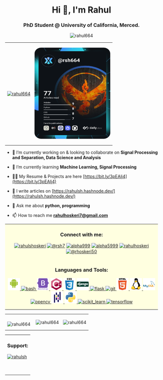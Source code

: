 <!-- <h1 align="center"> Hi All 👋</h1> 

<!--
**Rahul664/Rahul664** is a ✨ _special_ ✨ repository because its `README.md` (this file) appears on your GitHub profile.-->

 
<h1 align="center">Hi 👋, I'm Rahul</h1>
<h3 align="center">PhD Student @ University of California, Merced.</h3>

<p align="center"> <img src="https://komarev.com/ghpvc/?username=rahul664&label=Profile%20views&color=0e75b6&style=flat" alt="rahul664" /> </p>
<table>
<tbody>
  
<tr>
<td><p align="center"> <a href="https://github.com/ryo-ma/github-profile-trophy"><img src="https://github-profile-trophy.vercel.app/?username=rahul664" alt="rahul664" /></a> </p></td>
<td><p align="right"><a href="https://app.daily.dev/rsh664"><img src="https://github.com/Rahul664/Rahul664/blob/main/devcard.svg" width="250" height="300" alt="Rahul's Dev Card"/></a></p></td>
</tr>
  
</tbody>
</table>



- 🔭 I’m currently working on & looking to collaborate on **Signal Processing and Separation, Data Science and Analysis**

- 🌱 I’m currently learning **Machine Learning, Signal Processing**

- 👨‍💻 My Resume & Projects are here [https://bit.ly/3pEAlj4](https://bit.ly/3pEAlj4)

- 📝 I write articles on [https://rahulsh.hashnode.dev/](https://rahulsh.hashnode.dev/)

- 💬 Ask me about **python, programming**

- 📫 How to reach me **rahulhoskeri7@gmail.com**



<table align='center' style="background-color:#FFFFE0;">
<tbody>
  
<tr>
<td><h3 align="center">Connect with me:</h3>
<p align="center">
<a href="https://linkedin.com/in/rahulshoskeri" target="blank"><img align="center" src="https://raw.githubusercontent.com/rahuldkjain/github-profile-readme-generator/master/src/images/icons/Social/linked-in-alt.svg" alt="rahulshoskeri" height="30" width="40" /></a>
<a href="https://hashnode.com/@rsh7" target="blank"><img align="center" src="https://raw.githubusercontent.com/rahuldkjain/github-profile-readme-generator/master/src/images/icons/Social/hashnode.svg" alt="@rsh7" height="30" width="40" /></a>
<a href="https://www.codechef.com/users/alpha999" target="blank"><img align="center" src="https://cdn.jsdelivr.net/npm/simple-icons@3.1.0/icons/codechef.svg" alt="alpha999" height="30" width="40" /></a>
<a href="https://www.hackerrank.com/alpha5999" target="blank"><img align="center" src="https://raw.githubusercontent.com/rahuldkjain/github-profile-readme-generator/master/src/images/icons/Social/hackerrank.svg" alt="alpha5999" height="30" width="40" /></a>
<a href="https://www.leetcode.com/rahulhoskeri" target="blank"><img align="center" src="https://raw.githubusercontent.com/rahuldkjain/github-profile-readme-generator/master/src/images/icons/Social/leet-code.svg" alt="rahulhoskeri" height="30" width="40" /></a>
<a href="https://www.hackerearth.com/@rhoskeri50" target="blank"><img align="center" src="https://raw.githubusercontent.com/rahuldkjain/github-profile-readme-generator/master/src/images/icons/Social/hackerearth.svg" alt="@rhoskeri50" height="30" width="40" /></a>
</p></td> 
</tr>
  
<tr>
<td><h3 align="center">Languages and Tools:</h3>
<p align="center"> <a href="https://developer.android.com" target="_blank" rel="noreferrer"> <img src="https://raw.githubusercontent.com/devicons/devicon/master/icons/android/android-original-wordmark.svg" alt="android" width="40" height="40"/> </a>
 <a href="https://www.gnu.org/software/bash/" target="_blank" rel="noreferrer"> <img src="https://www.vectorlogo.zone/logos/gnu_bash/gnu_bash-icon.svg" alt="bash" width="40" height="40"/> </a> 
 <a href="https://getbootstrap.com" target="_blank" rel="noreferrer"> <img src="https://raw.githubusercontent.com/devicons/devicon/master/icons/bootstrap/bootstrap-plain-wordmark.svg" alt="bootstrap" width="40" height="40"/> </a> 
 <a href="https://www.w3schools.com/cpp/" target="_blank" rel="noreferrer"> <img src="https://raw.githubusercontent.com/devicons/devicon/master/icons/cplusplus/cplusplus-original.svg" alt="cplusplus" width="40" height="40"/> </a> <a href="https://www.w3schools.com/css/" target="_blank" rel="noreferrer"> <img src="https://raw.githubusercontent.com/devicons/devicon/master/icons/css3/css3-original-wordmark.svg" alt="css3" width="40" height="40"/> </a> <a href="https://www.djangoproject.com/" target="_blank" rel="noreferrer"> <img src="https://raw.githubusercontent.com/devicons/devicon/master/icons/django/django-original.svg" alt="django" width="40" height="40"/> </a> <a href="https://flask.palletsprojects.com/" target="_blank" rel="noreferrer"> <img src="https://www.vectorlogo.zone/logos/pocoo_flask/pocoo_flask-icon.svg" alt="flask" width="40" height="40"/> </a> <a href="https://git-scm.com/" target="_blank" rel="noreferrer"> <img src="https://www.vectorlogo.zone/logos/git-scm/git-scm-icon.svg" alt="git" width="40" height="40"/> </a> <a href="https://www.w3.org/html/" target="_blank" rel="noreferrer"> <img src="https://raw.githubusercontent.com/devicons/devicon/master/icons/html5/html5-original-wordmark.svg" alt="html5" width="40" height="40"/> </a> <a href="https://www.linux.org/" target="_blank" rel="noreferrer"> <img src="https://raw.githubusercontent.com/devicons/devicon/master/icons/linux/linux-original.svg" alt="linux" width="40" height="40"/> </a> <a href="https://www.mysql.com/" target="_blank" rel="noreferrer"> <img src="https://raw.githubusercontent.com/devicons/devicon/master/icons/mysql/mysql-original-wordmark.svg" alt="mysql" width="40" height="40"/> </a> <a href="https://opencv.org/" target="_blank" rel="noreferrer"> <img src="https://www.vectorlogo.zone/logos/opencv/opencv-icon.svg" alt="opencv" width="40" height="40"/> </a> <a href="https://pandas.pydata.org/" target="_blank" rel="noreferrer"> <img src="https://raw.githubusercontent.com/devicons/devicon/2ae2a900d2f041da66e950e4d48052658d850630/icons/pandas/pandas-original.svg" alt="pandas" width="40" height="40"/> </a> <a href="https://www.python.org" target="_blank" rel="noreferrer"> <img src="https://raw.githubusercontent.com/devicons/devicon/master/icons/python/python-original.svg" alt="python" width="40" height="40"/> </a> <a href="https://scikit-learn.org/" target="_blank" rel="noreferrer"> <img src="https://upload.wikimedia.org/wikipedia/commons/0/05/Scikit_learn_logo_small.svg" alt="scikit_learn" width="40" height="40"/> </a> <a href="https://www.tensorflow.org" target="_blank" rel="noreferrer"> <img src="https://www.vectorlogo.zone/logos/tensorflow/tensorflow-icon.svg" alt="tensorflow" width="40" height="40"/> </a> </p></td>
</tr>
  
</tbody>
</table>





<table>
<tbody>
<tr>
<td><p><img align="left" src="https://github-readme-stats.vercel.app/api/top-langs?username=rahul664&show_icons=true&locale=en&layout=compact" alt="rahul664" /></p></td>
<td><p>&nbsp;<img align="center" src="https://github-readme-stats.vercel.app/api?username=rahul664&show_icons=true&locale=en" alt="rahul664" /></p></td>
<td><p><img align="center" src="https://github-readme-streak-stats.herokuapp.com/?user=rahul664&" alt="rahul664" /></p></td>
</tr>
</tbody>
</table>

<table  align='center'>
<tbody>
<tr>
<td><h3 align="center">Support:</h3>
<p><a href="https://www.buymeacoffee.com/rahulsh"> <img align="center" src="https://cdn.buymeacoffee.com/buttons/v2/default-yellow.png" height="50" width="210" alt="rahulsh" /></a></p><br><br></td>
</tr>
</tbody>
</table>

